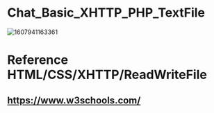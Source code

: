 # Chat_Basic_XHTTP_PHP_TextFile
![1607941163361](https://user-images.githubusercontent.com/62991197/102069665-a6a33c00-3e30-11eb-8ea4-be5f8d894478.jpg)

# Reference HTML/CSS/XHTTP/ReadWriteFile
## https://www.w3schools.com/
